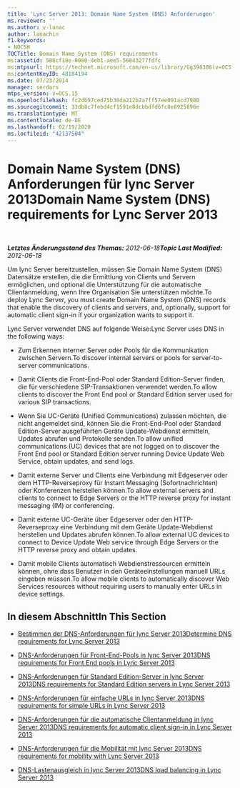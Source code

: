 ```yaml
---
title: 'Lync Server 2013: Domain Name System (DNS) Anforderungen'
ms.reviewer: ''
ms.author: v-lanac
author: lanachin
f1.keywords:
- NOCSH
TOCTitle: Domain Name System (DNS) requirements
ms:assetid: 586cf18e-0080-4eb1-aee5-56843277fdfc
ms:mtpsurl: https://technet.microsoft.com/en-us/library/Gg398386(v=OCS.15)
ms:contentKeyID: 48184194
ms.date: 07/23/2014
manager: serdars
mtps_version: v=OCS.15
ms.openlocfilehash: fc2db97ced75b38da212b7a7ff57ee091acd7980
ms.sourcegitcommit: 33db8c7febd4cf1591e8dcbbdfd6fc8e8925896e
ms.translationtype: MT
ms.contentlocale: de-DE
ms.lasthandoff: 02/19/2020
ms.locfileid: "42137504"
---
```

<div data-xmlns="http://www.w3.org/1999/xhtml">

<div class="topic" data-xmlns="http://www.w3.org/1999/xhtml" data-msxsl="urn:schemas-microsoft-com:xslt" data-cs="http://msdn.microsoft.com/">

<div data-asp="https://msdn2.microsoft.com/asp">

# <a name="domain-name-system-dns-requirements-for-lync-server-2013"></a><span data-ttu-id="9dc34-102">Domain Name System (DNS) Anforderungen für lync Server 2013</span><span class="sxs-lookup"><span data-stu-id="9dc34-102">Domain Name System (DNS) requirements for Lync Server 2013</span></span>

</div>

<div id="mainSection">

<div id="mainBody">

<span> </span>

<span data-ttu-id="9dc34-103">_**Letztes Änderungsstand des Themas:** 2012-06-18_</span><span class="sxs-lookup"><span data-stu-id="9dc34-103">_**Topic Last Modified:** 2012-06-18_</span></span>

<span data-ttu-id="9dc34-104">Um lync Server bereitzustellen, müssen Sie Domain Name System (DNS) Datensätze erstellen, die die Ermittlung von Clients und Servern ermöglichen, und optional die Unterstützung für die automatische Clientanmeldung, wenn Ihre Organisation Sie unterstützen möchte.</span><span class="sxs-lookup"><span data-stu-id="9dc34-104">To deploy Lync Server, you must create Domain Name System (DNS) records that enable the discovery of clients and servers, and, optionally, support for automatic client sign-in if your organization wants to support it.</span></span>

<span data-ttu-id="9dc34-105">Lync Server verwendet DNS auf folgende Weise:</span><span class="sxs-lookup"><span data-stu-id="9dc34-105">Lync Server uses DNS in the following ways:</span></span>

  - <span data-ttu-id="9dc34-106">Zum Erkennen interner Server oder Pools für die Kommunikation zwischen Servern.</span><span class="sxs-lookup"><span data-stu-id="9dc34-106">To discover internal servers or pools for server-to-server communications.</span></span>

  - <span data-ttu-id="9dc34-107">Damit Clients die Front-End-Pool oder Standard Edition-Server finden, die für verschiedene SIP-Transaktionen verwendet werden.</span><span class="sxs-lookup"><span data-stu-id="9dc34-107">To allow clients to discover the Front End pool or Standard Edition server used for various SIP transactions.</span></span>

  - <span data-ttu-id="9dc34-108">Wenn Sie UC-Geräte (Unified Communications) zulassen möchten, die nicht angemeldet sind, können Sie die Front-End-Pool oder Standard Edition-Server ausgeführten Geräte Update-Webdienst ermitteln, Updates abrufen und Protokolle senden.</span><span class="sxs-lookup"><span data-stu-id="9dc34-108">To allow unified communications (UC) devices that are not logged on to discover the Front End pool or Standard Edition server running Device Update Web Service, obtain updates, and send logs.</span></span>

  - <span data-ttu-id="9dc34-109">Damit externe Server und Clients eine Verbindung mit Edgeserver oder dem HTTP-Reverseproxy für Instant Messaging (Sofortnachrichten) oder Konferenzen herstellen können.</span><span class="sxs-lookup"><span data-stu-id="9dc34-109">To allow external servers and clients to connect to Edge Servers or the HTTP reverse proxy for instant messaging (IM) or conferencing.</span></span>

  - <span data-ttu-id="9dc34-110">Damit externe UC-Geräte über Edgeserver oder den HTTP-Reverseproxy eine Verbindung mit dem Geräte Update-Webdienst herstellen und Updates abrufen können.</span><span class="sxs-lookup"><span data-stu-id="9dc34-110">To allow external UC devices to connect to Device Update Web service through Edge Servers or the HTTP reverse proxy and obtain updates.</span></span>

  - <span data-ttu-id="9dc34-111">Damit mobile Clients automatisch Webdienstressourcen ermitteln können, ohne dass Benutzer in den Geräteeinstellungen manuell URLs eingeben müssen.</span><span class="sxs-lookup"><span data-stu-id="9dc34-111">To allow mobile clients to automatically discover Web Services resources without requiring users to manually enter URLs in device settings.</span></span>

<div>

## <a name="in-this-section"></a><span data-ttu-id="9dc34-112">In diesem Abschnitt</span><span class="sxs-lookup"><span data-stu-id="9dc34-112">In This Section</span></span>

  - [<span data-ttu-id="9dc34-113">Bestimmen der DNS-Anforderungen für lync Server 2013</span><span class="sxs-lookup"><span data-stu-id="9dc34-113">Determine DNS requirements for Lync Server 2013</span></span>](lync-server-2013-determine-dns-requirements.md)

  - [<span data-ttu-id="9dc34-114">DNS-Anforderungen für Front-End-Pools in lync Server 2013</span><span class="sxs-lookup"><span data-stu-id="9dc34-114">DNS requirements for Front End pools in Lync Server 2013</span></span>](lync-server-2013-dns-requirements-for-front-end-pools.md)

  - [<span data-ttu-id="9dc34-115">DNS-Anforderungen für Standard Edition-Server in lync Server 2013</span><span class="sxs-lookup"><span data-stu-id="9dc34-115">DNS requirements for Standard Edition servers in Lync Server 2013</span></span>](lync-server-2013-dns-requirements-for-standard-edition-servers.md)

  - [<span data-ttu-id="9dc34-116">DNS-Anforderungen für einfache URLs in lync Server 2013</span><span class="sxs-lookup"><span data-stu-id="9dc34-116">DNS requirements for simple URLs in Lync Server 2013</span></span>](lync-server-2013-dns-requirements-for-simple-urls.md)

  - [<span data-ttu-id="9dc34-117">DNS-Anforderungen für die automatische Clientanmeldung in lync Server 2013</span><span class="sxs-lookup"><span data-stu-id="9dc34-117">DNS requirements for automatic client sign-in in Lync Server 2013</span></span>](lync-server-2013-dns-requirements-for-automatic-client-sign-in.md)

  - [<span data-ttu-id="9dc34-118">DNS-Anforderungen für die Mobilität mit lync Server 2013</span><span class="sxs-lookup"><span data-stu-id="9dc34-118">DNS requirements for mobility with Lync Server 2013</span></span>](lync-server-2013-dns-requirements-for-mobility.md)

  - [<span data-ttu-id="9dc34-119">DNS-Lastenausgleich in lync Server 2013</span><span class="sxs-lookup"><span data-stu-id="9dc34-119">DNS load balancing in Lync Server 2013</span></span>](lync-server-2013-dns-load-balancing.md)

</div>

</div>

<span> </span>

</div>

</div>

</div>

